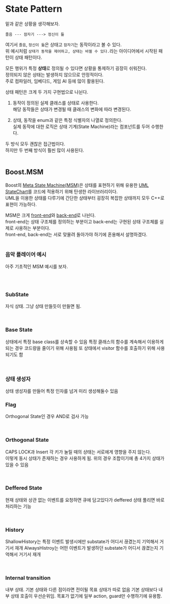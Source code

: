 # State Pattern  

밑과 같은 상황을 생각해보자.  
```
졸음 --- 잠자기 ---> 정신이 듦
```
여기서 ```졸음```, ```정신이 듦```은 상태고 ```잠자기```는 동작이라고 볼 수 있다.  
위 예시처럼 ```상태가 동작을 제어하고, 상태는 바뀔 수 있다.```라는 아이디어에서 시작된 패턴이 상태 패턴이다.  

모든 행위가 특정 **상태**로 정의될 수 있다면 상황을 통제하기 굉장히 쉬워진다.  
정의되지 않은 상태는 발생하지 않으므로 안정적이다.  
주로 컴파일러, 임베디드, 게임 AI 등에 많이 활용된다.  

상태 패턴은 크게 두 가지 구현법으로 나뉜다.  

1. 동작이 정의된 실제 클래스를 상태로 사용한다.  
    해당 동작들은 상태가 변경될 때 클래스의 변화에 따라 변경된다.  

1. 상태, 동작을 enum과 같은 특정 식별자의 나열로 정의한다.  
    실제 동작에 대한 로직은 상태 기계(State Machine)라는 컴포넌트를 두어 수행한다.  

두 방식 모두 괜찮은 접근법이다.  
하지만 두 번째 방식이 훨씬 많이 사용된다.  
&nbsp;  

## Boost.MSM  

Boost의 [Meta State Machine(MSM)](https://www.boost.org/doc/libs/1_82_0/libs/msm/doc/HTML/index.html)은 상태를 표현하기 위해 유용한 [UML StateChart](https://en.wikipedia.org/wiki/UML_state_machine)를 코드에 적용하기 위해 탄생한 라이브러리이다.  
UML을 이용한 상태를 다루기에 간단한 상태부터 굉장히 복잡한 상태까지 모두 C++로 표현이 가능하다.  

MSM은 크게 [front-end](https://www.boost.org/doc/libs/1_82_0/libs/msm/doc/HTML/ch03s02.html)와 [back-end](https://www.boost.org/doc/libs/1_82_0/libs/msm/doc/HTML/ch03s05.html)로 나뉜다.  
front-end는 상태 구조체를 정의하는 부분이고 back-end는 구현된 상태 구조체를 실제로 사용하는 부분이다.  
front-end, back-end는 서로 맞물려 돌아가야 하기에 혼용해서 설명하겠다.  
&nbsp;  

### 음악 플레이어 예시  

아주 기초적인 MSM 예시를 보자.  
```c++

```
&nbsp;  

### SubState  

자식 상태.
그냥 상태 만들듯이 만들면 됨.

&nbsp;  

### Base State  

상태에서 특정 base class를 상속할 수 있음
특정 클래스의 함수를 계속해서 이용하게 되는 경우 코드량을 줄이기 위해 사용됨
또 상태에서 visitor 함수를 호출하기 위해 사용되기도 함

&nbsp;  

### 상태 생성자  

상태 생성자를 만들어 특정 인자를 넘겨 미리 생성해둘수 있음

### Flag   

Orthogonal State인 경우 AND로 검사 가능

&nbsp;  

### Orthogonal State  

CAPS LOCK과 Insert 각 키가 눌릴 때의 상태는 서로에게 영향을 주지 않는다.  
이렇게 동시 상태가 존재하는 경우 사용하게 됨.
위의 경우 조합이기에 총 4가지 상태가 있을 수 있음

&nbsp;  

### Deffered State  

현재 상태와 상관 없는 이벤트를 요청하면 큐에 담고있다가 deffered 상태 풀리면 바로 처리하는 기능

&nbsp;  

### History  

ShallowHistory는 특정 이벤트 발생시에만 substate가 어디서 끊겼는지 기억해서 거기서 재개
AlwaysHistroy는 어떤 이벤트가 발생하던 substate가 어디서 끊겼는지 기억해서 거기서 재개

&nbsp;  

### Internal transition  

내부 상태.
기본 상태와 다른 점이라면 전이될 목표 상태가 따로 없음
기본 상태보다 내부 상태 호출이 우선순위임.
목표가 없기에 일부 action, guard만 수행하기에 유용함.